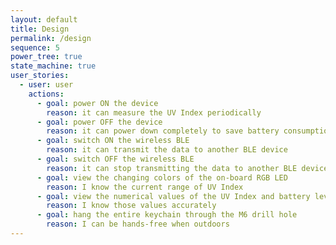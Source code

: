 ```yaml
---
layout: default
title: Design
permalink: /design
sequence: 5
power_tree: true
state_machine: true
user_stories:
  - user: user
    actions:
      - goal: power ON the device
        reason: it can measure the UV Index periodically
      - goal: power OFF the device
        reason: it can power down completely to save battery consumption
      - goal: switch ON the wireless BLE
        reason: it can transmit the data to another BLE device
      - goal: switch OFF the wireless BLE
        reason: it can stop transmitting the data to another BLE device
      - goal: view the changing colors of the on-board RGB LED
        reason: I know the current range of UV Index
      - goal: view the numerical values of the UV Index and battery level data on another BLE device
        reason: I know those values accurately
      - goal: hang the entire keychain through the M6 drill hole
        reason: I can be hands-free when outdoors
---
```


